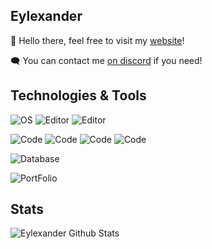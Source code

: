 ## Eylexander

👋 Hello there, feel free to visit my [website](eylexanders.ddns.net "Shitty dns, I know")!

🗨️ You can contact me [on discord](https://discord.com/users/344526513577918477 "DM me !") if you need!

## Technologies & Tools

![OS](https://img.shields.io/badge/OS-Windows-informational?style=flat&logo=OS&logoColor=white&color=2bbc8a)
![Editor](https://img.shields.io/badge/Editor-VScode-informational?style=flat&logo=Editor&logoColor=white&color=2bbc8a)
![Editor](https://img.shields.io/badge/Editor-SublimeText-informational?style=flat&logo=Editor&logoColor=white&color=2bbc8a)

![Code](https://img.shields.io/badge/Code-Javascript-informational?style=flat&logo=Code&logoColor=white&color=2bbc8a)
![Code](https://img.shields.io/badge/Code-Nodejs-informational?style=flat&logo=Code&logoColor=white&color=2bbc8a)
![Code](https://img.shields.io/badge/Code-HTML-informational?style=flat&logo=Code&logoColor=white&color=2bbc8a)
![Code](https://img.shields.io/badge/Code-CSS-informational?style=flat&logo=Code&logoColor=white&color=2bbc8a)

![Database](https://img.shields.io/badge/Database-SQLite-informational?style=flat&logo=Databases&logoColor=white&color=2bbc8a)

![PortFolio](https://img.shields.io/website?down_color=red&down_message=Offline&label=Website&up_color=2bbc8a&up_message=Online&url=http%3A%2F%2Feylexanders.ddns.net)

## Stats

![Eylexander Github Stats](https://github-readme-stats.vercel.app/api?username=Eylexander&show_icons=true&theme=github_dark)
